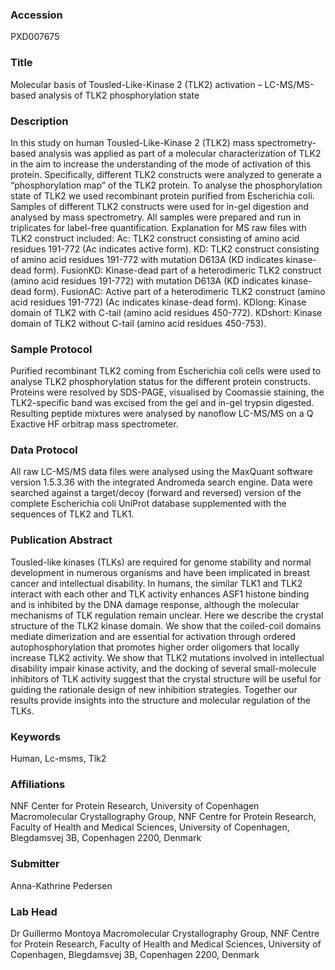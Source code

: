### Accession
PXD007675

### Title
Molecular basis of Tousled-Like-Kinase 2 (TLK2) activation – LC-MS/MS-based analysis of TLK2 phosphorylation state

### Description
In this study on human Tousled-Like-Kinase 2 (TLK2) mass spectrometry-based analysis was applied as part of a molecular characterization of TLK2 in the aim to increase the understanding of the mode of activation of this protein. Specifically, different TLK2 constructs were analyzed to generate a “phosphorylation map” of the TLK2 protein. To analyse the phosphorylation state of TLK2 we used recombinant protein purified from Escherichia coli. Samples of different TLK2 constructs were used for in-gel digestion and analysed by mass spectrometry. All samples were prepared and run in triplicates for label-free quantification. Explanation for MS raw files with TLK2 construct included: Ac: TLK2 construct consisting of amino acid residues 191-772 (Ac indicates active form). KD: TLK2 construct consisting of amino acid residues 191-772 with mutation D613A (KD indicates kinase-dead form). FusionKD: Kinase-dead part of a heterodimeric TLK2 construct (amino acid residues 191-772) with mutation D613A (KD indicates kinase-dead form). FusionAC: Active part of a heterodimeric TLK2 construct (amino acid residues 191-772) (Ac indicates kinase-dead form). KDlong: Kinase domain of TLK2 with C-tail (amino acid residues 450-772). KDshort: Kinase domain of TLK2 without C-tail (amino acid residues 450-753).

### Sample Protocol
Purified recombinant TLK2 coming from Escherichia coli cells were used to analyse TLK2 phosphorylation status for the different protein constructs. Proteins were resolved by SDS-PAGE, visualised by Coomassie staining, the TLK2-specific band was excised from the gel and in-gel trypsin digested. Resulting peptide mixtures were analysed by nanoflow LC-MS/MS on a Q Exactive HF orbitrap mass spectrometer.

### Data Protocol
All raw LC-MS/MS data files were analysed using the MaxQuant software version 1.5.3.36 with the integrated Andromeda search engine. Data were searched against a target/decoy (forward and reversed) version of the complete Escherichia coli UniProt database supplemented with the sequences of TLK2 and TLK1.

### Publication Abstract
Tousled-like kinases (TLKs) are required for genome stability and normal development in numerous organisms and have been implicated in breast cancer and intellectual disability. In humans, the similar TLK1 and TLK2 interact with each other and TLK activity enhances ASF1 histone binding and is inhibited by the DNA damage response, although the molecular mechanisms of TLK regulation remain unclear. Here we describe the crystal structure of the TLK2 kinase domain. We show that the coiled-coil domains mediate dimerization and are essential for activation through ordered autophosphorylation that promotes higher order oligomers that locally increase TLK2 activity. We show that TLK2 mutations involved in intellectual disability impair kinase activity, and the docking of several small-molecule inhibitors of TLK activity suggest that the crystal structure will be useful for guiding the rationale design of new inhibition strategies. Together our results provide insights into the structure and molecular regulation of the TLKs.

### Keywords
Human, Lc-msms, Tlk2

### Affiliations
NNF Center for Protein Research, University of Copenhagen
Macromolecular Crystallography Group, NNF Centre for Protein Research, Faculty of Health and Medical Sciences, University of Copenhagen, Blegdamsvej 3B, Copenhagen 2200,  Denmark

### Submitter
Anna-Kathrine Pedersen

### Lab Head
Dr Guillermo Montoya
Macromolecular Crystallography Group, NNF Centre for Protein Research, Faculty of Health and Medical Sciences, University of Copenhagen, Blegdamsvej 3B, Copenhagen 2200,  Denmark


